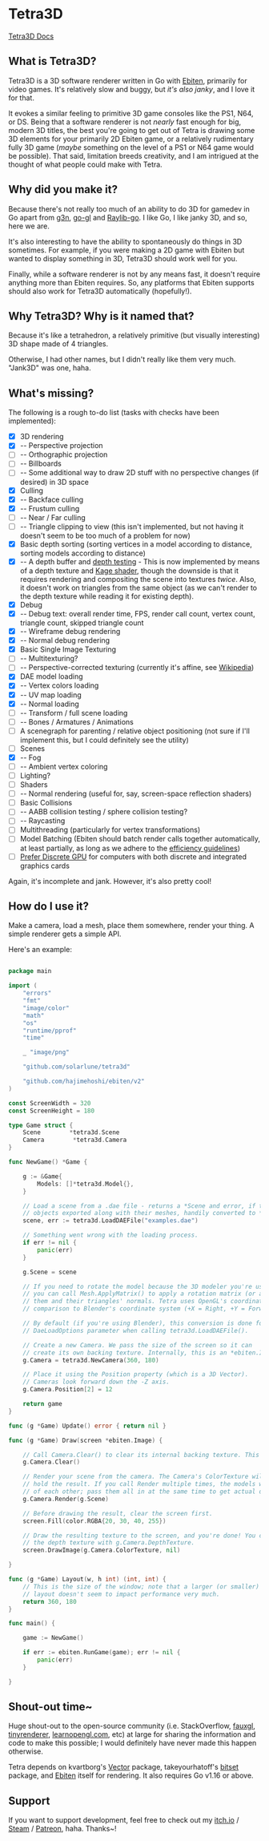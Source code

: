 # Tetra3D

[Tetra3D Docs](HERE)

## What is Tetra3D?

Tetra3D is a 3D software renderer written in Go with [Ebiten](https://ebiten.org/), primarily for video games. It's relatively slow and buggy, but _it's also janky_, and I love it for that.

It evokes a similar feeling to primitive 3D game consoles like the PS1, N64, or DS. Being that a software renderer is not _nearly_ fast enough for big, modern 3D titles, the best you're going to get out of Tetra is drawing some 3D elements for your primarily 2D Ebiten game, or a relatively rudimentary fully 3D game (_maybe_ something on the level of a PS1 or N64 game would be possible). That said, limitation breeds creativity, and I am intrigued at the thought of what people could make with Tetra.

## Why did you make it?

Because there's not really too much of an ability to do 3D for gamedev in Go apart from [g3n](http://g3n.rocks), [go-gl](https://github.com/go-gl/gl) and [Raylib-go](https://github.com/gen2brain/raylib-go). I like Go, I like janky 3D, and so, here we are. 

It's also interesting to have the ability to spontaneously do things in 3D sometimes. For example, if you were making a 2D game with Ebiten but wanted to display something in 3D, Tetra3D should work well for you.

Finally, while a software renderer is not by any means fast, it doesn't require anything more than Ebiten requires. So, any platforms that Ebiten supports should also work for Tetra3D automatically (hopefully!).

## Why Tetra3D? Why is it named that?

Because it's like a tetrahedron, a relatively primitive (but visually interesting) 3D shape made of 4 triangles. 

Otherwise, I had other names, but I didn't really like them very much. "Jank3D" was one, haha.

## What's missing?

The following is a rough to-do list (tasks with checks have been implemented):

- [x] 3D rendering
- [x] -- Perspective projection
- [ ] -- Orthographic projection
- [ ] -- Billboards
- [ ] -- Some additional way to draw 2D stuff with no perspective changes (if desired) in 3D space
- [x] Culling
- [x] -- Backface culling
- [x] -- Frustum culling
- [ ] -- Near / Far culling
- [ ] -- Triangle clipping to view (this isn't implemented, but not having it doesn't seem to be too much of a problem for now)
- [x] Basic depth sorting (sorting vertices in a model according to distance, sorting models according to distance)
- [x] -- A depth buffer and [depth testing](https://learnopengl.com/Advanced-OpenGL/Depth-testing) - This is now implemented by means of a depth texture and [Kage shader](https://ebiten.org/documents/shader.html#Shading_language_Kage), though the downside is that it requires rendering and compositing the scene into textures _twice_. Also, it doesn't work on triangles from the same object (as we can't render to the depth texture while reading it for existing depth).
- [x] Debug
- [x] -- Debug text: overall render time, FPS, render call count, vertex count, triangle count, skipped triangle count
- [x] -- Wireframe debug rendering
- [x] -- Normal debug rendering
- [x] Basic Single Image Texturing
- [ ] -- Multitexturing?
- [ ] -- Perspective-corrected texturing (currently it's affine, see [Wikipedia](https://en.wikipedia.org/wiki/Texture_mapping#Affine_texture_mapping))
- [x] DAE model loading
- [x] -- Vertex colors loading
- [x] -- UV map loading
- [x] -- Normal loading
- [ ] -- Transform / full scene loading
- [ ] -- Bones / Armatures / Animations
- [ ] A scenegraph for parenting / relative object positioning (not sure if I'll implement this, but I could definitely see the utility)
- [ ] Scenes
- [x] -- Fog
- [ ] -- Ambient vertex coloring
- [ ] Lighting?
- [ ] Shaders
- [ ] -- Normal rendering (useful for, say, screen-space reflection shaders)
- [ ] Basic Collisions
- [ ] -- AABB collision testing / sphere collision testing?
- [ ] -- Raycasting
- [ ] Multithreading (particularly for vertex transformations)
- [ ] Model Batching (Ebiten should batch render calls together automatically, at least partially, as long as we adhere to the [efficiency guidelines](https://ebiten.org/documents/performancetips.html#Make_similar_draw_function_calls_successive))
- [ ] [Prefer Discrete GPU](https://github.com/silbinarywolf/preferdiscretegpu) for computers with both discrete and integrated graphics cards

Again, it's incomplete and jank. However, it's also pretty cool!

## How do I use it?

Make a camera, load a mesh, place them somewhere, render your thing. A simple renderer gets a simple API.

Here's an example:

```go

package main

import (
	"errors"
	"fmt"
	"image/color"
	"math"
	"os"
	"runtime/pprof"
	"time"

	_ "image/png"

	"github.com/solarlune/tetra3d"

	"github.com/hajimehoshi/ebiten/v2"
)

const ScreenWidth = 320
const ScreenHeight = 180

type Game struct {
	Scene        *tetra3d.Scene
	Camera        *tetra3d.Camera
}

func NewGame() *Game {

	g := &Game{
		Models: []*tetra3d.Model{},
	}

	// Load a scene from a .dae file - returns a *Scene and error, if the call was unsuccessful. The scene will contain all 
	// objects exported along with their meshes, handily converted to *tetra3d.Model and *tetra3d.Mesh instances.
	scene, err := tetra3d.LoadDAEFile("examples.dae") 

	// Something went wrong with the loading process.
	if err != nil {
		panic(err)
	}

	g.Scene = scene

	// If you need to rotate the model because the 3D modeler you're using doesn't use the same axes as Tetra (like Blender),
	// you can call Mesh.ApplyMatrix() to apply a rotation matrix (or any other kind) to the vertices, thereby rotating 
	// them and their triangles' normals. Tetra uses OpenGL's coordinate system (+X = Right, +Y = Up, +Z = Back), in
	// comparison to Blender's coordinate system (+X = Right, +Y = Forward, +Z = Up). 

	// By default (if you're using Blender), this conversion is done for you; you can change this by passing a different
	// DaeLoadOptions parameter when calling tetra3d.LoadDAEFile().

	// Create a new Camera. We pass the size of the screen so it can
	// create its own backing texture. Internally, this is an *ebiten.Image.
	g.Camera = tetra3d.NewCamera(360, 180)

	// Place it using the Position property (which is a 3D Vector).
	// Cameras look forward down the -Z axis.
	g.Camera.Position[2] = 12

	return game
}

func (g *Game) Update() error { return nil }

func (g *Game) Draw(screen *ebiten.Image) {

	// Call Camera.Clear() to clear its internal backing texture. This should be called once before drawing your set of objects.
	g.Camera.Clear()

	// Render your scene from the camera. The Camera's ColorTexture will then 
	// hold the result. If you call Render multiple times, the models will draw on top
	// of each other; pass them all in at the same time to get actual depth.
	g.Camera.Render(g.Scene) 

	// Before drawing the result, clear the screen first.
	screen.Fill(color.RGBA{20, 30, 40, 255})

	// Draw the resulting texture to the screen, and you're done! You can also visualize
	// the depth texture with g.Camera.DepthTexture.
	screen.DrawImage(g.Camera.ColorTexture, nil) 

}

func (g *Game) Layout(w, h int) (int, int) {
	// This is the size of the window; note that a larger (or smaller) 
	// layout doesn't seem to impact performance very much.
	return 360, 180
}

func main() {

	game := NewGame()

	if err := ebiten.RunGame(game); err != nil {
		panic(err)
	}

}


```

## Shout-out time~

Huge shout-out to the open-source community (i.e. StackOverflow, [fauxgl](https://github.com/fogleman/fauxgl), [tinyrenderer](https://github.com/ssloy/tinyrenderer), [learnopengl.com](https://learnopengl.com/Getting-started/Coordinate-Systems), etc) at large for sharing the information and code to make this possible; I would definitely have never made this happen otherwise.

Tetra depends on kvartborg's [Vector](https://github.com/kvartborg/vector) package, takeyourhatoff's [bitset](https://github.com/takeyourhatoff/bitset) package, and [Ebiten](https://ebiten.org/) itself for rendering. It also requires Go v1.16 or above.

## Support

If you want to support development, feel free to check out my [itch.io](https://solarlune.itch.io/masterplan) / [Steam](https://store.steampowered.com/app/1269310/MasterPlan/) / [Patreon](https://www.patreon.com/SolarLune), haha. Thanks~!
